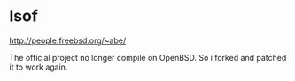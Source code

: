 # lsof
http://people.freebsd.org/~abe/

The official project no longer compile on OpenBSD. So i forked and 
patched it to work again.
